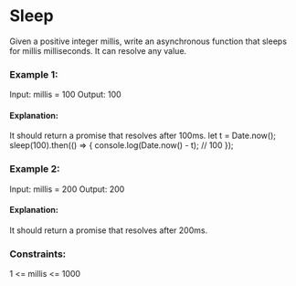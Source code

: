 # Sleep

Given a positive integer millis, write an asynchronous function that sleeps for millis milliseconds. It can resolve any value.

### Example 1:

Input: millis = 100
Output: 100

#### Explanation:

It should return a promise that resolves after 100ms.
let t = Date.now();
sleep(100).then(() => {
console.log(Date.now() - t); // 100
});

### Example 2:

Input: millis = 200
Output: 200

#### Explanation:

It should return a promise that resolves after 200ms.

### Constraints:

1 <= millis <= 1000
